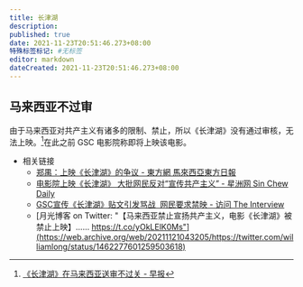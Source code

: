 ```yaml
---
title: 长津湖
description:
published: true
date: 2021-11-23T20:51:46.273+08:00
特殊标签标记: #无标签
editor: markdown
dateCreated: 2021-11-23T20:51:46.273+08:00
---
```


## 马来西亚不过审

由于马来西亚对共产主义有诸多的限制、禁止，所以《长津湖》没有通过审核，无法上映。[^121514]在此之前 GSC 电影院称即将上映该电影。

[^121514]: [《长津湖》在马来西亚送审不过关 - 早报](https://web.archive.org/web/20211119171323/https://www.zaobao.com.sg/realtime/china/story20211119-1215140)

+ 相关链接
    + [郑禺：上映《长津湖》的争议 - 東方網 馬來西亞東方日報](https://web.archive.org/web/20211119233728/https://www.orientaldaily.com.my/news/lunjian/2021/11/03/447658)
    + [电影院上映《长津湖》 大批网民反对“宣传共产主义” - 星洲网 Sin Chew Daily](https://web.archive.org/web/20211031193222/https://www.sinchew.com.my/20211031/电影院上映《长津湖》-大批网民反对宣传共产主/)
    + [GSC宣传《长津湖》贴文引发骂战  网民要求禁映 - 访问 The Interview](https://web.archive.org/web/20211123132026/https://theinterview.asia/hot-topics/54949/)
    + [月光博客 on Twitter: "【马来西亚禁止宣扬共产主义，电影《长津湖》被禁止上映】…… https://t.co/yOkLElK0Ms"](https://web.archive.org/web/20211121043205/https://twitter.com/williamlong/status/1462277601259503618)
